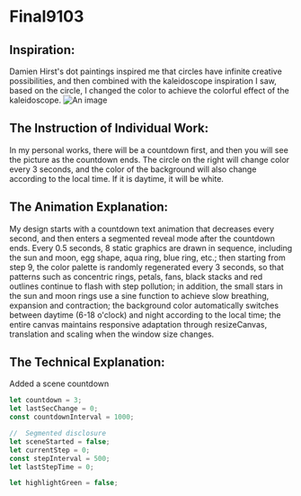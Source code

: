 # Final9103
## Inspiration: 
Damien Hirst's dot paintings inspired me that circles have infinite creative possibilities, and then combined with the kaleidoscope inspiration I saw, based on the circle, I changed the color to achieve the colorful effect of the kaleidoscope.
![An image ](https://images.fineartamerica.com/images-medium-large-5/14-kaleidoscope-stained-glass-window-series-amy-cicconi.jpg)

## The Instruction of Individual Work:
In my personal works, there will be a countdown first, and then you will see the picture as the countdown ends. The circle on the right will change color every 3 seconds, and the color of the background will also change according to the local time. If it is daytime, it will be white.

## The Animation Explanation:
My design starts with a countdown text animation that decreases every second, and then enters a segmented reveal mode after the countdown ends. Every 0.5 seconds, 8 static graphics are drawn in sequence, including the sun and moon, egg shape, aqua ring, blue ring, etc.; then starting from step 9, the color palette is randomly regenerated every 3 seconds, so that patterns such as concentric rings, petals, fans, black stacks and red outlines continue to flash with step pollution; in addition, the small stars in the sun and moon rings use a sine function to achieve slow breathing, expansion and contraction; the background color automatically switches between daytime (6-18 o'clock) and night according to the local time; the entire canvas maintains responsive adaptation through resizeCanvas, translation and scaling when the window size changes.

## The Technical Explanation:
Added a scene countdown
```javascript
let countdown = 3;
let lastSecChange = 0;
const countdownInterval = 1000; 

//  Segmented disclosure 
let sceneStarted = false;
let currentStep = 0;
const stepInterval = 500;
let lastStepTime = 0;

let highlightGreen = false;
